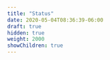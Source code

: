 ```yaml
---
title: "Status"
date: 2020-05-04T08:36:39-06:00
draft: true
hidden: true
weight: 2000
showChildren: true
---
```


